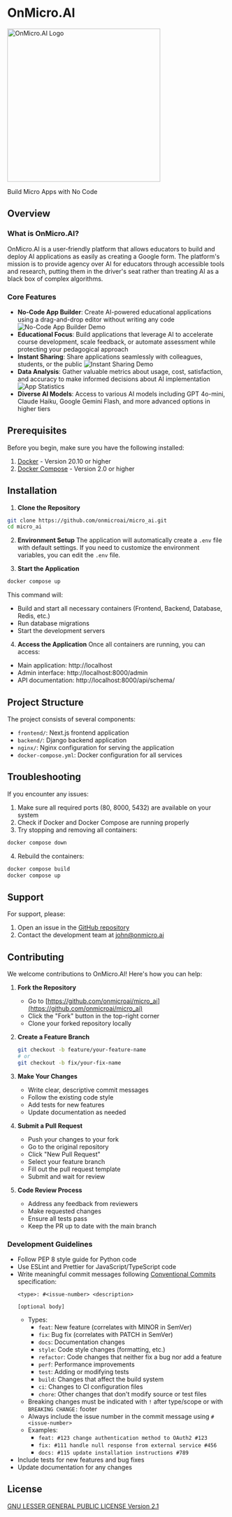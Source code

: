 # OnMicro.AI

<a href="https://onmicro.ai"><img src="https://onmicro.ai/_next/static/media/onMicroAI_logo_horiz_color-cropped.d48f058a.svg" alt="OnMicro.AI Logo" width="350"></a>

Build Micro Apps with No Code

## Overview

### What is OnMicro.AI?
OnMicro.AI is a user-friendly platform that allows educators to build and deploy AI applications as easily as creating a Google form. The platform's mission is to provide agency over AI for educators through accessible tools and research, putting them in the driver's seat rather than treating AI as a black box of complex algorithms.

### Core Features
- **No-Code App Builder**: Create AI-powered educational applications using a drag-and-drop editor without writing any code
  ![No-Code App Builder Demo](https://onmicro.ai/img/homepage/build.gif)
- **Educational Focus**: Build applications that leverage AI to accelerate course development, scale feedback, or automate assessment while protecting your pedagogical approach
- **Instant Sharing**: Share applications seamlessly with colleagues, students, or the public
  ![Instant Sharing Demo](https://onmicro.ai/img/homepage/share.gif)
- **Data Analysis**: Gather valuable metrics about usage, cost, satisfaction, and accuracy to make informed decisions about AI implementation
  ![App Statistics](https://onmicro.ai/img/homepage/app_stats.png)
- **Diverse AI Models**: Access to various AI models including GPT 4o-mini, Claude Haiku, Google Gemini Flash, and more advanced options in higher tiers

## Prerequisites

Before you begin, make sure you have the following installed:

1. [Docker](https://www.docker.com/get-started) - Version 20.10 or higher
2. [Docker Compose](https://docs.docker.com/compose/install/) - Version 2.0 or higher

## Installation

1. **Clone the Repository**
```bash
git clone https://github.com/onmicroai/micro_ai.git
cd micro_ai
```

2. **Environment Setup**
The application will automatically create a `.env` file with default settings. If you need to customize the environment variables, you can edit the `.env` file.

3. **Start the Application**
```bash
docker compose up
```

This command will:
- Build and start all necessary containers (Frontend, Backend, Database, Redis, etc.)
- Run database migrations
- Start the development servers

4. **Access the Application**
Once all containers are running, you can access:
- Main application: http://localhost
- Admin interface: http://localhost:8000/admin
- API documentation: http://localhost:8000/api/schema/

## Project Structure

The project consists of several components:

- `frontend/`: Next.js frontend application
- `backend/`: Django backend application
- `nginx/`: Nginx configuration for serving the application
- `docker-compose.yml`: Docker configuration for all services

## Troubleshooting

If you encounter any issues:

1. Make sure all required ports (80, 8000, 5432) are available on your system
2. Check if Docker and Docker Compose are running properly
3. Try stopping and removing all containers:
```bash
docker compose down
```
4. Rebuild the containers:
```bash
docker compose build
docker compose up
```

## Support

For support, please:
1. Open an issue in the [GitHub repository](https://github.com/onmicroai/micro_ai/issues)
2. Contact the development team at john@onmicro.ai

## Contributing

We welcome contributions to OnMicro.AI! Here's how you can help:

1. **Fork the Repository**
   - Go to [https://github.com/onmicroai/micro_ai](https://github.com/onmicroai/micro_ai)
   - Click the "Fork" button in the top-right corner
   - Clone your forked repository locally

2. **Create a Feature Branch**
   ```bash
   git checkout -b feature/your-feature-name
   # or
   git checkout -b fix/your-fix-name
   ```

3. **Make Your Changes**
   - Write clear, descriptive commit messages
   - Follow the existing code style
   - Add tests for new features
   - Update documentation as needed

4. **Submit a Pull Request**
   - Push your changes to your fork
   - Go to the original repository
   - Click "New Pull Request"
   - Select your feature branch
   - Fill out the pull request template
   - Submit and wait for review

5. **Code Review Process**
   - Address any feedback from reviewers
   - Make requested changes
   - Ensure all tests pass
   - Keep the PR up to date with the main branch

### Development Guidelines

- Follow PEP 8 style guide for Python code
- Use ESLint and Prettier for JavaScript/TypeScript code
- Write meaningful commit messages following [Conventional Commits](https://www.conventionalcommits.org/en/v1.0.0/) specification:
  ```
  <type>: #<issue-number> <description> 

  [optional body]
  ```
  - Types:
    - `feat`: New feature (correlates with MINOR in SemVer)
    - `fix`: Bug fix (correlates with PATCH in SemVer)
    - `docs`: Documentation changes
    - `style`: Code style changes (formatting, etc.)
    - `refactor`: Code changes that neither fix a bug nor add a feature
    - `perf`: Performance improvements
    - `test`: Adding or modifying tests
    - `build`: Changes that affect the build system
    - `ci`: Changes to CI configuration files
    - `chore`: Other changes that don't modify source or test files
  - Breaking changes must be indicated with `!` after type/scope or with `BREAKING CHANGE:` footer
  - Always include the issue number in the commit message using `#<issue-number>`
  - Examples:
    - `feat: #123 change authentication method to OAuth2 #123`
    - `fix: #111 handle null response from external service #456`
    - `docs: #115 update installation instructions #789`
- Include tests for new features and bug fixes
- Update documentation for any changes

## License

[GNU LESSER GENERAL PUBLIC LICENSE Version 2.1](https://github.com/onmicroai/micro_ai/blob/master/LICENSE.md)

